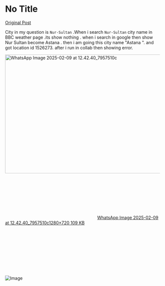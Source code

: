 # No Title

[Original Post](https://discourse.onlinedegree.iitm.ac.in/t/165959/209)

<p>City in my question is <code>Nur-Sultan</code> .When i search  <code>Nur-Sultan</code> city name in BBC weather page .its show nothing . when i search in google then show Nur Sultan become Astana . then i am going this city  name "Astana ". and got location id 1526273. after i run in collab then showing error.<br>
<div class="lightbox-wrapper"><a class="lightbox" href="https://europe1.discourse-cdn.com/flex013/uploads/iitm/original/3X/5/9/5936d1d70999c4944a8f11097d2e36da3047c086.jpeg" data-download-href="/uploads/short-url/cJdWCxbThbkDAPAgeegZN8bqoDk.jpeg?dl=1" title="WhatsApp Image 2025-02-09 at 12.42.40_7957510c" rel="noopener nofollow ugc"><img src="https://europe1.discourse-cdn.com/flex013/uploads/iitm/optimized/3X/5/9/5936d1d70999c4944a8f11097d2e36da3047c086_2_690x388.jpeg" alt="WhatsApp Image 2025-02-09 at 12.42.40_7957510c" data-base62-sha1="cJdWCxbThbkDAPAgeegZN8bqoDk" width="690" height="388" srcset="https://europe1.discourse-cdn.com/flex013/uploads/iitm/optimized/3X/5/9/5936d1d70999c4944a8f11097d2e36da3047c086_2_690x388.jpeg, https://europe1.discourse-cdn.com/flex013/uploads/iitm/optimized/3X/5/9/5936d1d70999c4944a8f11097d2e36da3047c086_2_1035x582.jpeg 1.5x, https://europe1.discourse-cdn.com/flex013/uploads/iitm/original/3X/5/9/5936d1d70999c4944a8f11097d2e36da3047c086.jpeg 2x" data-dominant-color="9D9E9D"><div class="meta"><svg class="fa d-icon d-icon-far-image svg-icon" aria-hidden="true"><use href="#far-image"></use></svg><span class="filename">WhatsApp Image 2025-02-09 at 12.42.40_7957510c</span><span class="informations">1280×720 109 KB</span><svg class="fa d-icon d-icon-discourse-expand svg-icon" aria-hidden="true"><use href="#discourse-expand"></use></svg></div></a></div></p>

![Image](https://europe1.discourse-cdn.com/flex013/uploads/iitm/optimized/3X/5/9/5936d1d70999c4944a8f11097d2e36da3047c086_2_690x388.jpeg)